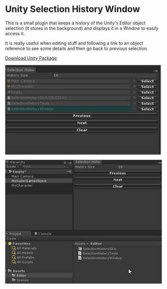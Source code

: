 # Unity Selection History Window

This is a small plugin that keeps a history of the Unity's Editor object selection (it stores in the background) and displays it in a Window to easily access it. 

It is really useful when editing stuff and following a link to an object reference to see some details and then go back to previous selection.

[Download Unity Package](release/unity-selection-history.unitypackage?raw=true)

![Alt text](screenshots/SelectionHistoryWindow.PNG?raw=true "Example")

![Alt text](screenshots/demo.gif?raw=true "Demo")
